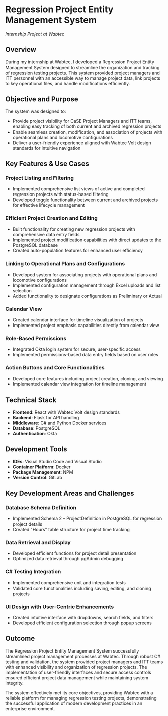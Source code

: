 # Regression Project Entity Management System
*Internship Project at Wabtec*

## Overview
During my internship at Wabtec, I developed a Regression Project Entity Management System designed to streamline the organization and tracking of regression testing projects. This system provided project managers and ITT personnel with an accessible way to manage project data, link projects to key operational files, and handle modifications efficiently.

## Objective and Purpose
The system was designed to:
- Provide project visibility for CaSE Project Managers and ITT teams, enabling easy tracking of both current and archived regression projects
- Enable seamless creation, modification, and association of projects with operational plans and locomotive configurations
- Deliver a user-friendly experience aligned with Wabtec Volt design standards for intuitive navigation

## Key Features & Use Cases

### Project Listing and Filtering
- Implemented comprehensive list views of active and completed regression projects with status-based filtering
- Developed toggle functionality between current and archived projects for effective lifecycle management

### Efficient Project Creation and Editing
- Built functionality for creating new regression projects with comprehensive data entry fields
- Implemented project modification capabilities with direct updates to the PostgreSQL database
- Created auto-population features for enhanced user efficiency

### Linking to Operational Plans and Configurations
- Developed system for associating projects with operational plans and locomotive configurations
- Implemented configuration management through Excel uploads and list selection
- Added functionality to designate configurations as Preliminary or Actual

### Calendar View
- Created calendar interface for timeline visualization of projects
- Implemented project emphasis capabilities directly from calendar view

### Role-Based Permissions
- Integrated Okta login system for secure, user-specific access
- Implemented permissions-based data entry fields based on user roles

### Action Buttons and Core Functionalities
- Developed core features including project creation, cloning, and viewing
- Implemented calendar view integration for timeline management

## Technical Stack
- **Frontend**: React with Wabtec Volt design standards
- **Backend**: Flask for API handling
- **Middleware**: C# and Python Docker services
- **Database**: PostgreSQL
- **Authentication**: Okta

## Development Tools
- **IDEs**: Visual Studio Code and Visual Studio
- **Container Platform**: Docker
- **Package Management**: NPM
- **Version Control**: GitLab

## Key Development Areas and Challenges

### Database Schema Definition
- Implemented Schema 2 – ProjectDefinition in PostgreSQL for regression project details
- Created "Hours" table structure for project time tracking

### Data Retrieval and Display
- Developed efficient functions for project detail presentation
- Optimized data retrieval through pgAdmin debugging

### C# Testing Integration
- Implemented comprehensive unit and integration tests
- Validated core functionalities including saving, editing, and cloning projects

### UI Design with User-Centric Enhancements
- Created intuitive interface with dropdowns, search fields, and filters
- Developed efficient configuration selection through popup screens

## Outcome
The Regression Project Entity Management System successfully streamlined project management processes at Wabtec. Through robust C# testing and validation, the system provided project managers and ITT teams with enhanced visibility and organization of regression projects. The implementation of user-friendly interfaces and secure access controls ensured efficient project data management while maintaining system integrity.

The system effectively met its core objectives, providing Wabtec with a reliable platform for managing regression testing projects, demonstrating the successful application of modern development practices in an enterprise environment.

